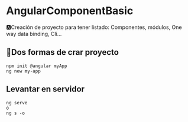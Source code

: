 # AngularComponentBasic
🅰Creación de proyecto para tener listado: Componentes, módulos, One way data binding, Cli...

## 🚀Dos formas de crar proyecto
```
npm init @angular myApp
ng new my-app
```
## Levantar en servidor
```
ng serve
ó
ng s -o
```

